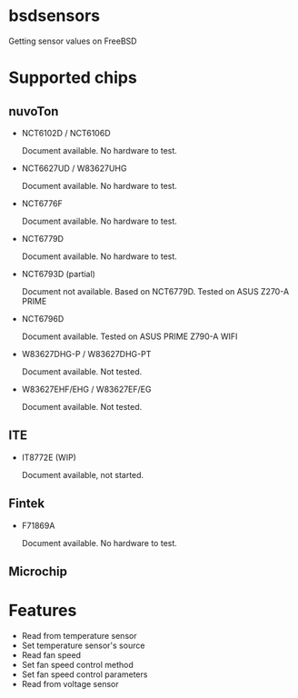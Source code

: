 # bsdsensors

Getting sensor values on FreeBSD

# Supported chips

## nuvoTon

* NCT6102D / NCT6106D

    Document available.
    No hardware to test.

* NCT6627UD / W83627UHG

    Document available.
    No hardware to test.
* NCT6776F

    Document available.
    No hardware to test.
* NCT6779D

    Document available.
    No hardware to test.

* NCT6793D (partial)

    Document not available. Based on NCT6779D.
    Tested on ASUS Z270-A PRIME

* NCT6796D

    Document available.
    Tested on ASUS PRIME Z790-A WIFI

* W83627DHG-P / W83627DHG-PT

    Document available.
    Not tested.

* W83627EHF/EHG / W83627EF/EG

    Document available.
    Not tested.

## ITE

* IT8772E (WIP)

    Document available, not started.

## Fintek

* F71869A

    Document available.
    No hardware to test.

## Microchip

# Features

* Read from temperature sensor
* Set temperature sensor's source
* Read fan speed
* Set fan speed control method
* Set fan speed control parameters
* Read from voltage sensor
